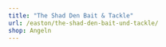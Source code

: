 ```yaml
---
title: "The Shad Den Bait & Tackle"
url: /easton/the-shad-den-bait-und-tackle/
shop: Angeln
---
```

